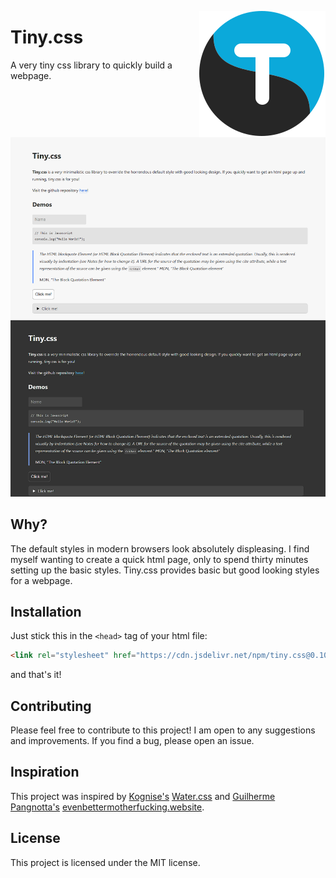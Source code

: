 <a href="https://ihsan6133.github.io/tinycss"><img src="assets/logo.svg" align="right" alt="Tiny.css"></a>

# Tiny.css

A very tiny css library to quickly build a webpage.


![Demo](tinycssdemo.png)

## Why?

The default styles in modern browsers look absolutely displeasing. I find myself wanting to create
a quick html page, only to spend thirty minutes setting up the basic styles. Tiny.css provides basic
but good looking styles for a webpage.

## Installation

Just stick this in the `<head>` tag of your html file:

```html
<link rel="stylesheet" href="https://cdn.jsdelivr.net/npm/tiny.css@0.10/dist/tiny.css">
```

and that's it!

## Contributing

Please feel free to contribute to this project! I am open to any suggestions and improvements.
If you find a bug, please open an issue.

## Inspiration

This project was inspired by [Kognise's](https://kognise.dev/) [Water.css](https://watercss.kognise.dev/)
and [Guilherme Pangnotta's](https://github.com/setetres) [evenbettermotherfucking.website](https://evenbettermotherfucking.website/).


## License

This project is licensed under the MIT license.


